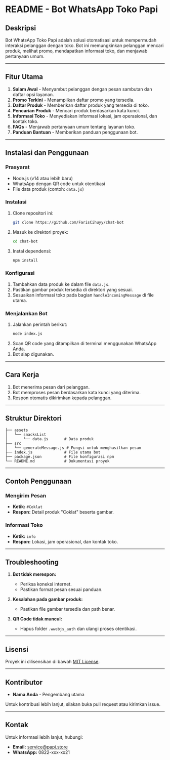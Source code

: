 # README - Bot WhatsApp Toko Papi

## Deskripsi
Bot WhatsApp Toko Papi adalah solusi otomatisasi untuk mempermudah interaksi pelanggan dengan toko. Bot ini memungkinkan pelanggan mencari produk, melihat promo, mendapatkan informasi toko, dan menjawab pertanyaan umum.

---

## Fitur Utama
1. **Salam Awal** - Menyambut pelanggan dengan pesan sambutan dan daftar opsi layanan.
2. **Promo Terkini** - Menampilkan daftar promo yang tersedia.
3. **Daftar Produk** - Memberikan daftar produk yang tersedia di toko.
4. **Pencarian Produk** - Mencari produk berdasarkan kata kunci.
5. **Informasi Toko** - Menyediakan informasi lokasi, jam operasional, dan kontak toko.
6. **FAQs** - Menjawab pertanyaan umum tentang layanan toko.
7. **Panduan Bantuan** - Memberikan panduan penggunaan bot.

---

## Instalasi dan Penggunaan

### Prasyarat
- Node.js (v14 atau lebih baru)
- WhatsApp dengan QR code untuk otentikasi
- File data produk (contoh: `data.js`)

### Instalasi
1. Clone repositori ini:
   ```bash
   git clone https://github.com/FarisCihuyy/chat-bot
   ```
2. Masuk ke direktori proyek:
   ```bash
   cd chat-bot
   ```
3. Instal dependensi:
   ```bash
   npm install
   ```

### Konfigurasi
1. Tambahkan data produk ke dalam file `data.js`.
2. Pastikan gambar produk tersedia di direktori yang sesuai.
3. Sesuaikan informasi toko pada bagian `handleIncomingMessage` di file utama.

### Menjalankan Bot
1. Jalankan perintah berikut:
   ```bash
   node index.js
   ```
2. Scan QR code yang ditampilkan di terminal menggunakan WhatsApp Anda.
3. Bot siap digunakan.

---

## Cara Kerja
1. Bot menerima pesan dari pelanggan.
2. Bot memproses pesan berdasarkan kata kunci yang diterima.
3. Respon otomatis dikirimkan kepada pelanggan.

---

## Struktur Direktori
```
├── assets
│   └── snacksList
│       └── data.js       # Data produk
├── src
│   └── generateMessage.js # Fungsi untuk menghasilkan pesan
├── index.js              # File utama bot
├── package.json          # File konfigurasi npm
└── README.md             # Dokumentasi proyek
```

---

## Contoh Penggunaan
### Mengirim Pesan
- **Ketik:** `#Coklat`
- **Respon:** Detail produk "Coklat" beserta gambar.

### Informasi Toko
- **Ketik:** `info`
- **Respon:** Lokasi, jam operasional, dan kontak toko.

---

## Troubleshooting
1. **Bot tidak merespon:**
   - Periksa koneksi internet.
   - Pastikan format pesan sesuai panduan.

2. **Kesalahan pada gambar produk:**
   - Pastikan file gambar tersedia dan path benar.

3. **QR Code tidak muncul:**
   - Hapus folder `.wwebjs_auth` dan ulangi proses otentikasi.

---

## Lisensi
Proyek ini dilisensikan di bawah [MIT License](LICENSE).

---

## Kontributor
- **Nama Anda** - Pengembang utama

Untuk kontribusi lebih lanjut, silakan buka pull request atau kirimkan issue.

---

## Kontak
Untuk informasi lebih lanjut, hubungi:
- **Email:** service@papi.store
- **WhatsApp:** 0822-xxx-xx21

